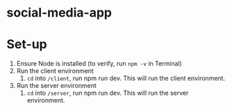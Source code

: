# social-media-app

# Set-up

1. Ensure Node is installed (to verify, run `npm -v` in Terminal)
2. Run the client environment
   1. `cd` into `/client`, run npm run dev. This will run the client environment.
3. Run the server environment
   1. `cd` into `/server`, run npm run dev. This will run the server environment.